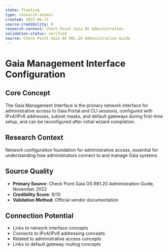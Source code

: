 ```yaml
---
state: fleeting
type: research-atomic
created: 2025-06-17
source-credibility: 9
research-context: Check Point Gaia OS Administration
validation-status: verified
source: Check Point Gaia OS R81.20 Administration Guide
---
```


# Gaia Management Interface Configuration

## Core Concept
The Gaia Management Interface is the primary network interface for administrative access to Gaia Portal and CLI sessions, configured with IPv4/IPv6 addresses, subnet masks, and default gateways during first-time setup, and can be reconfigured after initial wizard completion.

## Research Context
Network configuration foundation for administrative access, essential for understanding how administrators connect to and manage Gaia systems.

## Source Quality
- **Primary Source**: Check Point Gaia OS R81.20 Administration Guide, November 2022
- **Credibility Score**: 9/10
- **Validation Method**: Official vendor documentation

## Connection Potential
- Links to network interface concepts
- Connects to IPv4/IPv6 addressing concepts
- Related to administrative access concepts
- Links to default gateway routing concepts